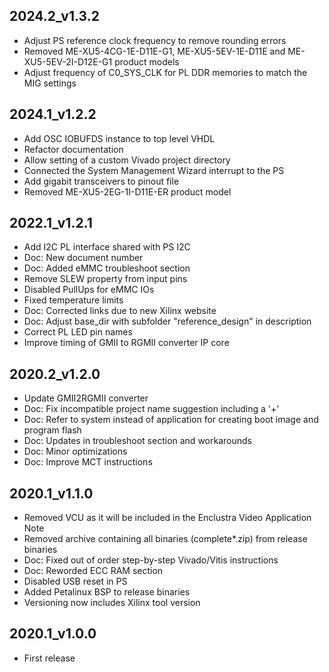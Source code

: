 ## 2024.2_v1.3.2
* Adjust PS reference clock frequency to remove rounding errors
* Removed ME-XU5-4CG-1E-D11E-G1, ME-XU5-5EV-1E-D11E and ME-XU5-5EV-2I-D12E-G1 product models
* Adjust frequency of C0_SYS_CLK for PL DDR memories to match the MIG settings

## 2024.1_v1.2.2
* Add OSC IOBUFDS instance to top level VHDL
* Refactor documentation
* Allow setting of a custom Vivado project directory
* Connected the System Management Wizard interrupt to the PS
* Add gigabit transceivers to pinout file
* Removed ME-XU5-2EG-1I-D11E-ER product model

## 2022.1_v1.2.1
* Add I2C PL interface shared with PS I2C
* Doc: New document number
* Doc: Added eMMC troubleshoot section
* Remove SLEW property from input pins
* Disabled PullUps for eMMC IOs
* Fixed temperature limits
* Doc: Corrected links due to new Xilinx website
* Doc: Adjust base_dir with subfolder "reference_design" in description
* Correct PL LED pin names
* Improve timing of GMII to RGMII converter IP core

## 2020.2_v1.2.0
* Update GMII2RGMII converter
* Doc: Fix incompatible project name suggestion including a '+'
* Doc: Refer to system instead of application for creating boot image and program flash
* Doc: Updates in troubleshoot section and workarounds
* Doc: Minor optimizations
* Doc: Improve MCT instructions

## 2020.1_v1.1.0
* Removed VCU as it will be included in the Enclustra Video Application Note
* Removed archive containing all binaries (complete*.zip) from release binaries
* Doc: Fixed out of order step-by-step Vivado/Vitis instructions
* Doc: Reworded ECC RAM section
* Disabled USB reset in PS
* Added Petalinux BSP to release binaries
* Versioning now includes Xilinx tool version

## 2020.1_v1.0.0
* First release
